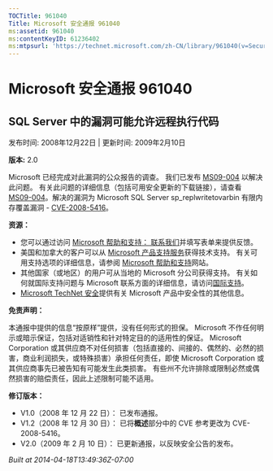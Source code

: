 ```yaml
---
TOCTitle: 961040
Title: Microsoft 安全通报 961040
ms:assetid: 961040
ms:contentKeyID: 61236402
ms:mtpsurl: 'https://technet.microsoft.com/zh-CN/library/961040(v=Security.10)'
---
```




Microsoft 安全通报 961040
=========================

SQL Server 中的漏洞可能允许远程执行代码
---------------------------------------

发布时间: 2008年12月22日 | 更新时间: 2009年2月10日

**版本:** 2.0

Microsoft 已经完成对此漏洞的公众报告的调查。 我们已发布 [MS09-004](https://go.microsoft.com/fwlink/?linkid=139513) 以解决此问题。 有关此问题的详细信息（包括可用安全更新的下载链接），请查看 [MS09-004](https://go.microsoft.com/fwlink/?linkid=139513)。解决的漏洞为 Microsoft SQL Server sp\_replwritetovarbin 有限内存覆盖漏洞 - [CVE-2008-5416](https://www.cve.mitre.org/cgi-bin/cvename.cgi?name=cve-2008-5416)。

**资源：**

-   您可以通过访问 [Microsoft 帮助和支持： 联系我们](https://support.microsoft.com/common/survey.aspx?scid=sw;en;1257&amp;showpage=1&amp;ws=technet&amp;sd=tech)并填写表单来提供反馈。
-   美国和加拿大的客户可以从 [Microsoft 产品支持服务](https://go.microsoft.com/fwlink/?linkid=21131)获得技术支持。 有关可用支持选项的详细信息，请参阅 [Microsoft 帮助和支持](https://support.microsoft.com/default.aspx?ln=zh-cn)网站。
-   其他国家（或地区）的用户可从当地的 Microsoft 分公司获得支持。 有关如何就国际支持问题与 Microsoft 联系方面的详细信息，请访问[国际支持](https://go.microsoft.com/fwlink/?linkid=21155)。
-   [Microsoft TechNet 安全](https://go.microsoft.com/fwlink/?linkid=21132)提供有关 Microsoft 产品中安全性的其他信息。

**免责声明：**

本通报中提供的信息“按原样”提供，没有任何形式的担保。 Microsoft 不作任何明示或暗示保证，包括对适销性和针对特定目的的适用性的保证。 Microsoft Corporation 或其供应商不对任何损害（包括直接的、间接的、偶然的、必然的损害，商业利润损失，或特殊损害）承担任何责任，即使 Microsoft Corporation 或其供应商事先已被告知有可能发生此类损害。 有些州不允许排除或限制必然或偶然损害的赔偿责任，因此上述限制可能不适用。

**修订版本：**

-   V1.0（2008 年 12 月 22 日）： 已发布通报。
-   V1.2（2008 年 12 月 30 日）： 已将**概述**部分中的 CVE 参考更改为 CVE-2008-5416。
-   V2.0（2009 年 2 月 10 日）： 已更新通报，以反映安全公告的发布。

*Built at 2014-04-18T13:49:36Z-07:00*

